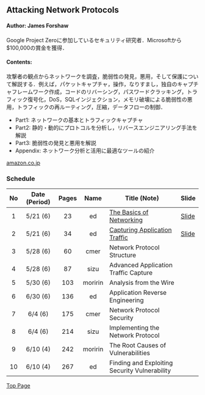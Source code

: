 ## Attacking Network Protocols
#### Author: James Forshaw
Google Project Zeroに参加しているセキュリティ研究者．Microsoftから$100,000の賞金を獲得．

#### Contents:
攻撃者の観点からネットワークを調査，脆弱性の発見，悪用，そして保護について解説する．例えば，パケットキャプチャ，操作，なりすまし，独自のキャプチャフレームワーク作成，コードのリバーシング，パスワードクラッキング，トラフィック復号化，DoS，SQLインジェクション，メモリ破壊による脆弱性の悪用，トラフィックの再ルーティング，圧縮，データフローの制御．
  - Part1: ネットワークの基本とトラフィックキャプチャ
  - Part2: 静的・動的にプロトコルを分析し，リバースエンジニアリング手法を解説
  - Part3: 脆弱性の発見と悪用を解説
  - Appendix: ネットワーク分析と活用に最適なツールの紹介

[amazon.co.jp](https://www.amazon.co.jp/Attacking-Network-Protocols-James-Forshaw/dp/1593277504/ref=sr_1_fkmrnull_1?__mk_ja_JP=カタカナ&keywords=attacking+network+protocols&qid=1557849710&s=gateway&sr=8-1-fkmrnull)

### Schedule

| No  | Date (Period) | Pages | Name    | Title (Note)                                  | Slide                                                                       |
|:---:|:-------------:|:-----:|:-------:|-----------------------------------------------|-----------------------------------------------------------------------------|
| 1   | 5/21 (6)      | 23    | ed      | [The Basics of Networking](./01/note.md)      | [Slide](https://drive.google.com/open?id=1vmu8rco-xRKfhPiGfXumr0Ymjf9KhiLk) |
| 2   | 5/21 (6)      | 34    | ed      | [Capturing Application Traffic](./02/note.md) | [Slide](https://drive.google.com/open?id=1b4tKN78VuOfmfIuL8BZ4XekYtV6H31sQ) |
| 3   | 5/28 (6)      | 60    | cmer    | Network Protocol Structure                    |                                                                             |
| 4   | 5/28 (6)      | 87    | sizu    | Advanced Application Traffic Capture          |                                                                             |
| 5   | 5/30 (6)      | 103   | moririn | Analysis from the Wire                        |                                                                             |
| 6   | 6/30 (6)      | 136   | ed      | Application Reverse Engineering               |                                                                             |
| 7   | 6/4  (6)      | 175   | cmer    | Network Protocol Security                     |                                                                             |
| 8   | 6/4  (6)      | 214   | sizu    | Implementing the Network Protocol             |                                                                             |
| 9   | 6/10 (4)      | 242   | moririn | The Root Causes of Vulnerabilities            |                                                                             |
| 10  | 6/10 (4)      | 267   | ed      | Finding and Exploiting Security Vulnerability |                                                                             |


[Top Page](../index.md)
